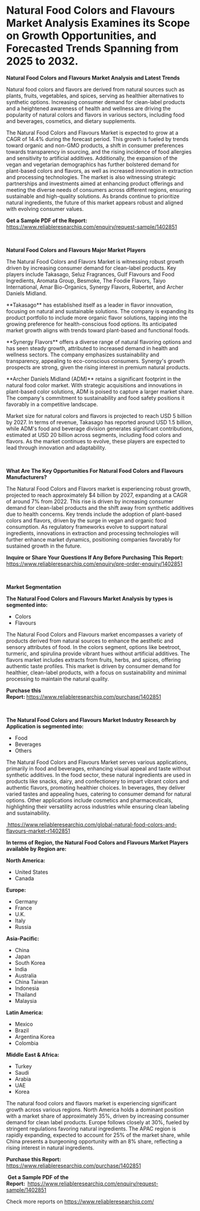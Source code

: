 <p><h1>Natural Food Colors and Flavours Market Analysis Examines its Scope on Growth Opportunities, and Forecasted Trends Spanning from 2025 to 2032.</h1></p><p><strong>Natural Food Colors and Flavours Market Analysis and Latest Trends</strong></p>
<p><p>Natural food colors and flavors are derived from natural sources such as plants, fruits, vegetables, and spices, serving as healthier alternatives to synthetic options. Increasing consumer demand for clean-label products and a heightened awareness of health and wellness are driving the popularity of natural colors and flavors in various sectors, including food and beverages, cosmetics, and dietary supplements.</p><p>The Natural Food Colors and Flavours Market is expected to grow at a CAGR of 14.4% during the forecast period. This growth is fueled by trends toward organic and non-GMO products, a shift in consumer preferences towards transparency in sourcing, and the rising incidence of food allergies and sensitivity to artificial additives. Additionally, the expansion of the vegan and vegetarian demographics has further bolstered demand for plant-based colors and flavors, as well as increased innovation in extraction and processing technologies. The market is also witnessing strategic partnerships and investments aimed at enhancing product offerings and meeting the diverse needs of consumers across different regions, ensuring sustainable and high-quality solutions. As brands continue to prioritize natural ingredients, the future of this market appears robust and aligned with evolving consumer values.</p></p>
<p><strong>Get a Sample PDF of the Report:&nbsp;</strong> <a href="https://www.reliableresearchiq.com/enquiry/request-sample/1402851?utm_campaign=1159&utm_medium=2&utm_source=Github&utm_content=ia&utm_term=12012025&utm_id=natural-food-colors-and-flavours">https://www.reliableresearchiq.com/enquiry/request-sample/1402851</a></p>
<p>&nbsp;</p>
<p><strong>Natural Food Colors and Flavours Major Market Players</strong></p>
<p><p>The Natural Food Colors and Flavors Market is witnessing robust growth driven by increasing consumer demand for clean-label products. Key players include Takasago, Seluz Fragrances, Gulf Flavours and Food Ingredients, Aromata Group, Besmoke, The Foodie Flavors, Taiyo International, Amar Bio-Organics, Synergy Flavors, Robertet, and Archer Daniels Midland.</p><p>**Takasago** has established itself as a leader in flavor innovation, focusing on natural and sustainable solutions. The company is expanding its product portfolio to include more organic flavor solutions, tapping into the growing preference for health-conscious food options. Its anticipated market growth aligns with trends toward plant-based and functional foods.</p><p>**Synergy Flavors** offers a diverse range of natural flavoring options and has seen steady growth, attributed to increased demand in health and wellness sectors. The company emphasizes sustainability and transparency, appealing to eco-conscious consumers. Synergy's growth prospects are strong, given the rising interest in premium natural products.</p><p>**Archer Daniels Midland (ADM)** retains a significant footprint in the natural food color market. With strategic acquisitions and innovations in plant-based color solutions, ADM is poised to capture a larger market share. The company's commitment to sustainability and food safety positions it favorably in a competitive landscape.</p><p>Market size for natural colors and flavors is projected to reach USD 5 billion by 2027. In terms of revenue, Takasago has reported around USD 1.5 billion, while ADM's food and beverage division generates significant contributions, estimated at USD 20 billion across segments, including food colors and flavors. As the market continues to evolve, these players are expected to lead through innovation and adaptability.</p></p>
<p>&nbsp;</p>
<p><strong>What Are The Key Opportunities For Natural Food Colors and Flavours Manufacturers?</strong></p>
<p><p>The Natural Food Colors and Flavors market is experiencing robust growth, projected to reach approximately $4 billion by 2027, expanding at a CAGR of around 7% from 2022. This rise is driven by increasing consumer demand for clean-label products and the shift away from synthetic additives due to health concerns. Key trends include the adoption of plant-based colors and flavors, driven by the surge in vegan and organic food consumption. As regulatory frameworks evolve to support natural ingredients, innovations in extraction and processing technologies will further enhance market dynamics, positioning companies favorably for sustained growth in the future.</p></p>
<p><strong>Inquire or Share Your Questions If Any Before Purchasing This Report:</strong> <a href="https://www.reliableresearchiq.com/enquiry/pre-order-enquiry/1402851?utm_campaign=1159&utm_medium=2&utm_source=Github&utm_content=ia&utm_term=12012025&utm_id=natural-food-colors-and-flavours">https://www.reliableresearchiq.com/enquiry/pre-order-enquiry/1402851</a></p>
<p>&nbsp;</p>
<p><strong>Market Segmentation</strong></p>
<p><strong>The Natural Food Colors and Flavours Market Analysis by types is segmented into:</strong></p>
<p><ul><li>Colors</li><li>Flavours</li></ul></p>
<p><p>The Natural Food Colors and Flavours market encompasses a variety of products derived from natural sources to enhance the aesthetic and sensory attributes of food. In the colors segment, options like beetroot, turmeric, and spirulina provide vibrant hues without artificial additives. The flavors market includes extracts from fruits, herbs, and spices, offering authentic taste profiles. This market is driven by consumer demand for healthier, clean-label products, with a focus on sustainability and minimal processing to maintain the natural quality.</p></p>
<p><strong>Purchase this Report:&nbsp;</strong><a href="https://www.reliableresearchiq.com/purchase/1402851?utm_campaign=1159&utm_medium=2&utm_source=Github&utm_content=ia&utm_term=12012025&utm_id=natural-food-colors-and-flavours">https://www.reliableresearchiq.com/purchase/1402851</a></p>
<p>&nbsp;</p>
<p><strong>The Natural Food Colors and Flavours Market Industry Research by Application is segmented into:</strong></p>
<p><ul><li>Food</li><li>Beverages</li><li>Others</li></ul></p>
<p><p>The Natural Food Colors and Flavours Market serves various applications, primarily in food and beverages, enhancing visual appeal and taste without synthetic additives. In the food sector, these natural ingredients are used in products like snacks, dairy, and confectionery to impart vibrant colors and authentic flavors, promoting healthier choices. In beverages, they deliver varied tastes and appealing hues, catering to consumer demand for natural options. Other applications include cosmetics and pharmaceuticals, highlighting their versatility across industries while ensuring clean labeling and sustainability.</p></p>
<p><a href="https://www.reliableresearchiq.com/global-natural-food-colors-and-flavours-market-r1402851?utm_campaign=1159&utm_medium=2&utm_source=Github&utm_content=ia&utm_term=12012025&utm_id=natural-food-colors-and-flavours">&nbsp;https://www.reliableresearchiq.com/global-natural-food-colors-and-flavours-market-r1402851</a></p>
<p><strong>In terms of Region, the Natural Food Colors and Flavours Market Players available by Region are:</strong></p>
<p>
    <p> <strong> North America: </strong>
        <ul>
            <li>United States</li>
            <li>Canada</li>
        </ul>
        </p> 
    <p> <strong> Europe: </strong>
        <ul>
            <li>Germany</li>
            <li>France</li>
            <li>U.K.</li>
            <li>Italy</li>
            <li>Russia</li>
        </ul>
        </p> 
    <p> <strong> Asia-Pacific: </strong>
        <ul>
            <li>China</li>
            <li>Japan</li>
            <li>South Korea</li>
            <li>India</li>
            <li>Australia</li>
            <li>China Taiwan</li>
            <li>Indonesia</li>
            <li>Thailand</li>
            <li>Malaysia</li>
        </ul>
        </p> 
    <p> <strong> Latin America: </strong>
        <ul>
            <li>Mexico</li>
            <li>Brazil</li>
            <li>Argentina Korea</li>
            <li>Colombia</li>
        </ul>
        </p> 
    <p> <strong> Middle East & Africa: </strong>
        <ul>
            <li>Turkey</li>
            <li>Saudi</li>
            <li>Arabia</li>
            <li>UAE</li>
            <li>Korea</li>
        </ul>
    </p>
    </p>
<p><p>The natural food colors and flavors market is experiencing significant growth across various regions. North America holds a dominant position with a market share of approximately 35%, driven by increasing consumer demand for clean label products. Europe follows closely at 30%, fueled by stringent regulations favoring natural ingredients. The APAC region is rapidly expanding, expected to account for 25% of the market share, while China presents a burgeoning opportunity with an 8% share, reflecting a rising interest in natural ingredients.</p></p>
<p><strong>Purchase this Report: </strong><a href="https://www.reliableresearchiq.com/purchase/1402851?utm_campaign=1159&utm_medium=2&utm_source=Github&utm_content=ia&utm_term=12012025&utm_id=natural-food-colors-and-flavours">https://www.reliableresearchiq.com/purchase/1402851</a></p>
<p>&nbsp;<strong>Get a Sample PDF of the Report:&nbsp;&nbsp;</strong><a href="https://www.reliableresearchiq.com/enquiry/request-sample/1402851?utm_campaign=1159&utm_medium=2&utm_source=Github&utm_content=ia&utm_term=12012025&utm_id=natural-food-colors-and-flavours">https://www.reliableresearchiq.com/enquiry/request-sample/1402851</a></p>
<p><strong></strong></p>
<p>Check more reports on <a href="https://www.reliableresearchiq.com/?utm_campaign=1159&utm_medium=2&utm_source=Github&utm_content=ia&utm_term=12012025&utm_id=natural-food-colors-and-flavours">https://www.reliableresearchiq.com/</a></p>